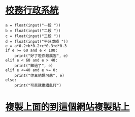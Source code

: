 # [校務行政系統](https://hsa.ntpc.edu.tw)
```
a = float(input("一段 "))
b = float(input("二段 "))
c = float(input("三段 "))
d = float(input("平時成績 "))
e = a*0.2+b*0.2+c*0.3+d*0.3
if e >= 60 and e < 100:
    print("好了啦你最厲害", e)
elif e < 60 and e > 40:
    print("難過了", e)
elif e <=40 and e >= 0:
    print("你真他媽可悲", e)
else:
    print("可悲就繼續亂打")
```
# [複製上面的到這個網站複製貼上](https://www.programiz.com/python-programming/online-compiler/)
